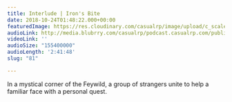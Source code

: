 ```yaml
---
title: Interlude | Iron's Bite
date: 2018-10-24T01:48:22.000+00:00
featuredImage: https://res.cloudinary.com/casualrp/image/upload/c_scale,f_auto,w_1600/chapter4/IMG_2657
audioLink: http://media.blubrry.com/casualrp/podcast.casualrp.com/public/Chapter%204%20_%20Interlude%201%20_%20Irons%20Bite.mp3
videoLink: ''
audioSize: "155400000"
audioLength: '2:41:48'
slug: "81"

---
```

In a mystical corner of the Feywild, a group of strangers unite to help a familiar face with a personal quest.